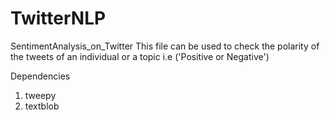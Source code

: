 # TwitterNLP
SentimentAnalysis_on_Twitter
This file can be used to check the polarity of the tweets of an individual or a topic i.e ('Positive or Negative') 

Dependencies
1) tweepy
2) textblob
